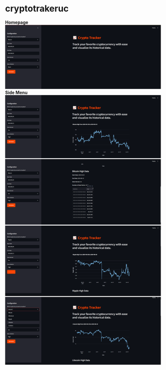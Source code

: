 # cryptotrakeruc

**Homepage**
![](https://github.com/GauravAnand30/cryptotrakeruc/blob/main/screenshots/Screenshot%202024-06-29%20131043.png)
**Side Menu**
![](https://github.com/GauravAnand30/cryptotrakeruc/blob/main/screenshots/Screenshot%202024-06-29%20131239.png)
![](https://github.com/GauravAnand30/cryptotrakeruc/blob/main/screenshots/Screenshot%202024-06-29%20131322.png)
![](https://github.com/GauravAnand30/cryptotrakeruc/blob/main/screenshots/Screenshot%202024-06-29%20131448.png)
![](https://github.com/GauravAnand30/cryptotrakeruc/blob/main/screenshots/Screenshot%202024-06-29%20131528.png)
